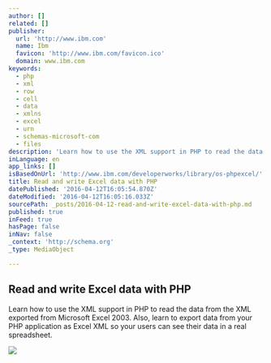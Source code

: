 ```yaml
---
author: []
related: []
publisher:
  url: 'http://www.ibm.com'
  name: Ibm
  favicon: 'http://www.ibm.com/favicon.ico'
  domain: www.ibm.com
keywords:
  - php
  - xml
  - row
  - cell
  - data
  - xmlns
  - excel
  - urn
  - schemas-microsoft-com
  - files
description: 'Learn how to use the XML support in PHP to read the data from the XML exported from Microsoft Excel 2003. Also, learn to export data from your PHP application as Excel XML so your users can see their data in a real spreadsheet.'
inLanguage: en
app_links: []
isBasedOnUrl: 'http://www.ibm.com/developerworks/library/os-phpexcel/'
title: Read and write Excel data with PHP
datePublished: '2016-04-12T16:05:54.870Z'
dateModified: '2016-04-12T16:05:16.033Z'
sourcePath: _posts/2016-04-12-read-and-write-excel-data-with-php.md
published: true
inFeed: true
hasPage: false
inNav: false
_context: 'http://schema.org'
_type: MediaObject

---
```

<article style=""><h1>Read and write Excel data with PHP</h1><p>Learn how to use the XML support in PHP to read the data from the XML exported from Microsoft Excel 2003. Also, learn to export data from your PHP application as Excel XML so your users can see their data in a real spreadsheet.</p><img src="http://www.ibm.com/developerworks/i/dw-social-201508.png" /></article>